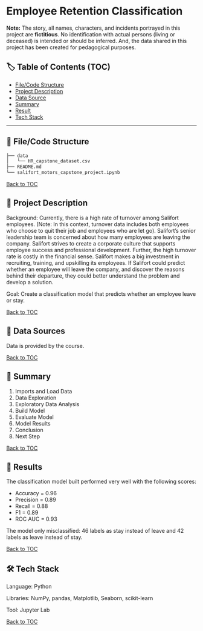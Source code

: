 # Employee Retention Classification

**Note:** The story, all names, characters, and incidents portrayed in this project are **fictitious**. No identification with actual persons (living or deceased) is intended or should be inferred. And, the data shared in this project has been created for pedagogical purposes.

## :label: Table of Contents (TOC)
- [File/Code Structure](#open_file_folder-filecode-structure)
- [Project Description](#memo-project-description)
- [Data Source](#mag_right-data-source)
- [Summary](#open_book-summary)
- [Result](#dart-result)
- [Tech Stack](#hammer_and_wrench-tech-stack)

---

## :open_file_folder: File/Code Structure

```bash
├── data
│   └── HR_capstone_dataset.csv
├── README.md
└── salifort_motors_capstone_project.ipynb
```

[Back to TOC](#label-table-of-contents-toc)

## :memo: Project Description

Background: Currently, there is a high rate of turnover among Salifort employees. (Note: In this context, turnover data includes both employees who choose to quit their job and employees who are let go). Salifort’s senior leadership team is concerned about how many employees are leaving the company. Salifort strives to create a corporate culture that supports employee success and professional development. Further, the high turnover rate is costly in the financial sense. Salifort makes a big investment in recruiting, training, and upskilling its employees. If Salifort could predict whether an employee will leave the company, and discover the reasons behind their departure, they could better understand the problem and develop a solution.

Goal: Create a classification model that predicts whether an employee leave or stay.

[Back to TOC](#label-table-of-contents-toc)

## :mag_right: Data Sources

Data is provided by the course.

[Back to TOC](#label-table-of-contents-toc)

## :open_book: Summary

1. Imports and Load Data
2. Data Exploration
3. Exploratory Data Analysis
4. Build Model
5. Evaluate Model
6. Model Results
7. Conclusion
8. Next Step

[Back to TOC](#label-table-of-contents-toc)

## :dart: Results

The classification model built performed very well with the following scores:

- Accuracy = 0.96
- Precision = 0.89
- Recall = 0.88
- F1 = 0.89
- ROC AUC = 0.93

The model only misclassified: 46 labels as stay instead of leave and 42 labels as leave instead of stay.

[Back to TOC](#label-table-of-contents-toc)

## :hammer_and_wrench: Tech Stack

Language: Python

Libraries: NumPy, pandas, Matplotlib, Seaborn, scikit-learn

Tool: Jupyter Lab

[Back to TOC](#label-table-of-contents-toc)
